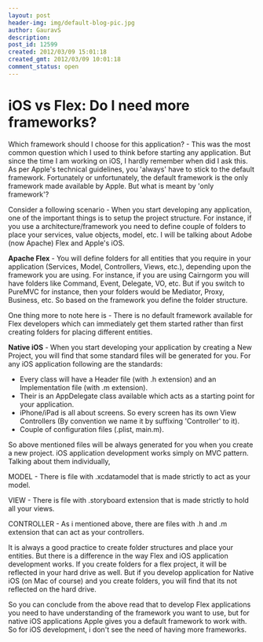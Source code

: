 ```yaml
---
layout: post
header-img: img/default-blog-pic.jpg
author: GauravS
description: 
post_id: 12599
created: 2012/03/09 15:01:18
created_gmt: 2012/03/09 10:01:18
comment_status: open
---
```


# iOS vs Flex: Do I need more frameworks?

<p>Which framework should I choose for this application? - This was the most common question which I used to think before starting any application. But since the time I am working on iOS, I hardly remember when did I ask this. As per Apple's technical guidelines, you 'always' have to stick to the default framework. Fortunately or unfortunately, the default framework is the only framework made available by Apple. But what is meant by 'only framework'?<!--more--></p>
<p>Consider a following scenario - When you start developing any application, one of the important things is to setup the project structure. For instance, if you use a architecture/framework you need to define couple of folders to place your services, value objects, model, etc. I will be talking about Adobe (now Apache) Flex and Apple's iOS.</p>
<p><b>Apache Flex</b> - You will define folders for all entities that you require in your application (Services, Model, Controllers, Views, etc.), depending upon the framework you are using. For instance, if you are using Cairngorm you will have folders like Command, Event, Delegate, VO, etc. But if you switch to PureMVC for instance, then your folders would be Mediator, Proxy, Business, etc. So based on the framework you define the folder structure.</p>
<p>One thing more to note here is - There is no default framework available for Flex developers which can immediately get them started rather than first creating folders for placing different entities.</p>
<p><b>Native iOS</b> - When you start developing your application by creating a New Project, you will find that some standard files will be generated for you. For any iOS application following are the standards:
<ul>
    <li>Every class will have a Header file (with .h extension) and an Implementation file (with .m extension).</li>
    <li>Their is an AppDelegate class available which acts as a starting point for your application.</li>
    <li>iPhone/iPad is all about screens. So every screen has its own View Controllers (By convention we name it by suffixing 'Controller' to it).</li>
    <li>Couple of configuration files (.plist, main.m).</li>
</ul>
So above mentioned files will be always generated for you when you create a new project. iOS application development works simply on MVC pattern. Talking about them individually,</p>
<p>MODEL - There is file with .xcdatamodel that is made strictly to act as your model.</p>
<p>VIEW - There is file with .storyboard extension that is made strictly to hold all your views.</p>
<p>CONTROLLER - As i mentioned above, there are files with .h and .m extension that can act as your controllers.</p>
<p>It is always a good practice to create folder structures and place your entities. But there is a difference in the way Flex and iOS application development works. If you create folders for a flex project, it will be reflected in your hard drive as well. But if you develop application for Native iOS (on Mac of course) and you create folders, you will find that its not reflected on the hard drive.</p>
<p>So you can conclude from the above read that to develop Flex applications you need to have understanding of the framework you want to use, but for native iOS applications Apple gives you a default framework to work with. So for iOS development, i don't see the need of having more frameworks.</p>